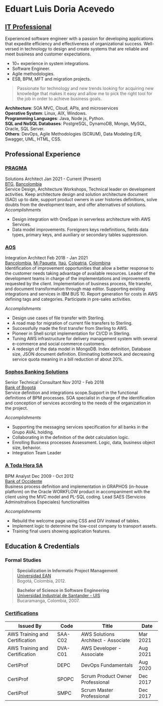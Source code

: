 # Eduart Luis Doria Acevedo
## [IT Professional](https://www.linkedin.com/in/eduartluis)

Experienced software engineer with a passion for developing applications that expedite efficiency and effectiveness of
organizational success. Well-versed in technology to design and create systems that are reliable and meet business and
customer expectations.

* 10+ experience in system integrations.
* Software Engineer.
* Agile methodologies.
* ESB, BPM, MFT and migration projects.

>Passionate for technology and new trends looking for acquiring new knowledge that makes it easy and allow me to pick
the right tool for the job in order to achieve business goals.

**Architecture**: SOA MVC, Cloud, APIs, and microservices<br>
**Operative System**: Linux, AIX, Windows.<br>
**Programming Languages**: Java, Node js, Python.<br>
**SQL and NoSQL Databases**: PostgreSQL, DynamoDB, Mongo, MySQL, Oracle, SQL Server.<br>
**Others**: DevOps, Agile Methodologies (SCRUM), Data Modeling E/R, Swagger, UML, HTML, CSS.

## Professional Experience

### [PRAGMA](https://www.pragma.com.co/)
Solutions Architect Jan 2021 - Current (Present)<br>
[BTG](https://www.btgpactual.com.co/), [Bancolombia](https://www.bancolombia.com/)<br>
Service Design, Architecture Workshops, Technical leader on development activities. Keep architecture design and solution architecture document (SAD) up to date, support product owners in user histories definitions, solve doubts from the development team, and offer alternatives of solutions.<br>
_Accomplishments_<br>
- Design integration with OneSpan in serverless architecture with AWS Services.
- Data model improvements. Foreigners keys redefinitions, fields data types, primary keys, and auxiliary or secondary tables suppression.

### [AOS](https://www.aosinternational.us/en/)
Integration Architect Feb 2018 - Jan 2021<br>
[Bancolombia](https://www.bancolombia.com/), [Mi Paquete](https://mipaquete.com/), [Itaú](https://itau.co/), [Colpatria](https://www.scotiabankcolpatria.com/), [Colombina](https://colombina.com/)<br>
Identification of improvement opportunities that allow a better response to the customer needs taking advantage of available resources. Leader of the development teams in charge of the implementations and improvements requested by the client. Implementation of business process, file transfer, and document transformation through map editor. Supporting existing integrations and services in IBM BUS 10. Report generation for costs in AWS defining tags and categories.
Participate in pre-sales activities.<br>

_Accomplishments_<br>
- Design use cases of file transfer with Sterling.
- A road map for migration of current file transfers to Sterling.
- Successfully made the first transfer from Sterling to AWS.
- Pioneer in Shell script implementation for CI/CD in Sterling.
- Tuning AWS infrastructure for delivery management system with several e-commerce and social commerce customers.
- A redesign of the data model in MongoDB. Index definition, Database size, JSON document definition. Eliminating bottleneck and decreasing service quota meaning in a bill reduction of about 20%.

### [Sophos Banking Solutions](https://www.sophossolutions.com/)
Senior Technical Consultant Nov 2012 - Feb 2018<br>
[Bank of Bogotá](https://www.bancodebogota.com/wps/portal/banco-de-bogota/bogota)<br>
Service definition and integrations scope.Support in the functional definitions of BPM processes. SOA specialist in charge of the identification and conception of services according to the needs of the organization in the project.<br>

_Accomplishments_<br>
- Supporting the messaging services specification for all banks in the Grupo AVAL holding.
- Collaborating in the definition of the debt calculation logic.
- Enrolling Business processes Assessment. Logic, data, business object size, behavior.
- Integration Team Leader

### [A Toda Hora SA](https://www.ath.com.co/home)
BPM Analyst Dec 2009 - Oct 2012<br>
[Bank of Occidente](https://www.bancodeoccidente.com.co/wps/portal/banco-de-occidente/bancodeoccidente/)<br>
Business process definition and implementation in GRAPHOS (in-house platform) on the Oracle WORKFLOW product in accompaniment with the client using the MVC model and PL-SQL coding. Lead SAES (Servicios Adminsitrativos Especiales) functionalities<br>

_Accomplishments_<br>
- Rebuild the welcome page using CSS and DIV instead of tables.
- Implement logic to determine the low-cost company to transport assets.
- Training final users showing application features.

## Education & Credentials

### Formal Studies
> **Specialization in Informatic Project Management**<br>
> [Universidad EAN](https://universidadean.edu.co/)<br>
> Bogotá, Colombia, 2012.

> **Bachelor of Science in Software Engineering**<br>
> [Universidad Industrial de Santander - UIS](https://www.uis.edu.co/webUIS/es/index.jsp)<br>
> Bucaramanga, Colombia, 2007.

### [Certifications](https://www.credly.com/users/eduart.doria/badges) 


| Issued By                      | Code    | Title                               | Date    |
| -------------------------------|---------|-------------------------------------|-------- |
| AWS Training and Certification | SAA-C02 | AWS Solutions Architect - Associate | Mar 2021|
| AWS Training and Certification | DVA-C01 | AWS Developer - Associate           | Aug 2021|
| CertiProf                      | DEPC    | DevOps Fundamentals                 | Aug 2020|
| CertiProf                      | SPOPC   | Scrum Product Owner Professional    | Dec 2017|
| CertiProf                      | SMPC    | Scrum Master Professional           | Dec 2017|
   
